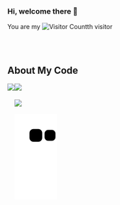 ### Hi, welcome there 👋



You are my ![Visitor Count](https://profile-counter.glitch.me/weifish0/count.svg)th visitor

<br/>
<br/>


## About My Code

<div>
    <img height="165" align="left" src="https://github-readme-stats.vercel.app/api?username=weifish0&theme=tokyonight&show_icons=true" />
    <img src="https://github-readme-stats.vercel.app/api/top-langs/?username=weifish0&hide=VHDL&theme=tokyonight&langs_count=6&layout=compact" />
</div> 

<br/>  

<img src="https://github-profile-trophy.vercel.app/?username=weifish0&column=8"/>

![](https://raw.githubusercontent.com/weifish0/weifish0/output/github-contribution-grid-snake.svg)



